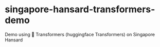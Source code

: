 # singapore-hansard-transformers-demo
Demo using 🤗 Transformers (huggingface Transformers) on Singapore Hansard
